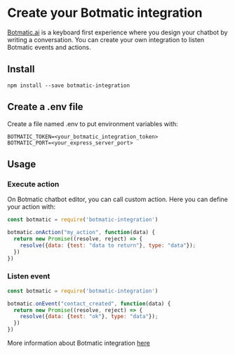 # Create your Botmatic integration

[Botmatic.ai](https:botmatic.ai) is a keyboard first experience where you design your chatbot by writing a conversation.
You can create your own integration to listen Botmatic events and actions.

## Install

```shell
npm install --save botmatic-integration
```

## Create a .env file

Create a file named .env to put environment variables with:
```
BOTMATIC_TOKEN=<your_botmatic_integration_token>
BOTMATIC_PORT=<your_express_server_port>
```

## Usage

### Execute action

On Botmatic chatbot editor, you can call custom action.
Here you can define your action with:

```javascript
const botmatic = require('botmatic-integration')

botmatic.onAction("my_action", function(data) {
  return new Promise((resolve, reject) => {
    resolve({data: {test: "data to return"}, type: "data"});
  })
})
```

### Listen event
```javascript
const botmatic = require('botmatic-integration')

botmatic.onEvent("contact_created", function(data) {
  return new Promise((resolve, reject) => {
    resolve({data: {test: "ok"}, type: "data"});
  })
})
```

More information about Botmatic integration [here](https://botmatic.zendesk.com/hc/en-us/articles/115004171313-Get-started-with-custom-integrations)
